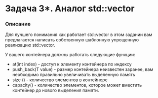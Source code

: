 # Задача 3*. Аналог std::vector

### Описание
Для лучшего понимания как работает std::vector в этом задании вам предлагается написать собственную шаблонную
упрощенную реализацию std::vector. 

У вашего контейнера должны работать следующие функции:

* at(int index) - доступ к элементу контейнера по индексу
* push_back(T value) - размер контейнера неизвестен заранее, вам необходимо правильно увеличивать выделенную память
* size () - количество элементов в контейнере
* capacity() - количество элементов, которое может вместить контейнер до нового выделения памяти.
